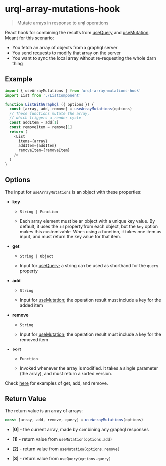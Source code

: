 # urql-array-mutations-hook

> Mutate arrays in response to urql operations

React hook for combining the results from [useQuery](https://formidable.com/open-source/urql/docs/api/#usequery-hook) and [useMutation](https://formidable.com/open-source/urql/docs/api/#usemutation-hook). Meant for this scenario:

- You fetch an array of objects from a graphql server
- You send requests to modify that array on the server
- You want to sync the local array without re-requesting the whole darn thing

## Example

```js
import { useArrayMutations } from 'urql-array-mutations-hook'
import List from './ListComponent'

function ListWithGraphql ({ options }) {
  const [array, add, remove] = useArrayMutations(options)
  // These functions mutate the array,
  // which triggers a render cycle
  const addItem = add[1]
  const removeItem = remove[1]
  return (
    <List
      items={array}
      addItem={addItem}
      removeItem={removeItem}
    />
  )
}
```

## Options

The input for `useArrayMutations` is an object with these properties:

- **key**

  - `String | Function`

  - Each array element must be an object with a unique key value. By default, it uses the `id` property from each object, but the `key` option makes this customizable. When using a function, it takes one item as input, and must return the key value for that item.

- **get**

  - `String | Object`

  - Input for [useQuery](https://formidable.com/open-source/urql/docs/api/#usequery-hook); a string can be used as shorthand for the `query` property

- **add**

  - `String`

  - Input for [useMutation](https://formidable.com/open-source/urql/docs/api/#usemutation-hook); the operation result must include a key for the added item

- **remove**

  - `String`

  - Input for [useMutation](https://formidable.com/open-source/urql/docs/api/#usemutation-hook); the operation result must include a key for the removed item

- **sort**

  - `Function`

  - Invoked whenever the array is modified. It takes a single parameter (the array), and must return a sorted version.

Check [here](https://github.com/raingerber/urql-array-mutations-hook/blob/master/server/graphql-types.js#L15) for examples of get, add, and remove.

## Return Value

The return value is an array of arrays:

```js
const [array, add, remove, query] = useArrayMutations(options)
```

- **[0]** - the current array, made by combining any graphql responses

- **[1]** - return value from `useMutation(options.add)`

- **[2]** - return value from `useMutation(options.remove)`

- **[3]** - return value from `useQuery(options.query)`
